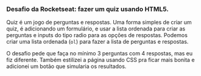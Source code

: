 ### Desafio da Rocketseat: fazer um quiz usando HTML5.

Quiz é um jogo de perguntas e respostas. Uma forma simples de criar um quiz, é adicionando um formulário, e usar a lista ordenada para criar as perguntas e inputs do tipo radio para as opções de respostas. Podemos criar uma lista ordenada (`ol`) para fazer a lista de perguntas e respostas.

O desafio pede que faça no mínimo 3 perguntas com 4 respostas, mas eu fiz diferente.
Também estilizei a página usando CSS pra ficar mais bonita e adicionei um botão que simularia os resultados.

